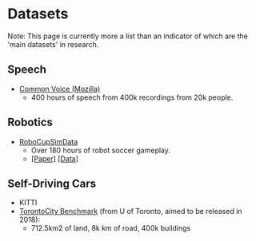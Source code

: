 # Datasets

Note: This page is currently more a list than an indicator of which are the 'main datasets' in research.

## Speech
- [Common Voice (Mozilla)](https://voice.mozilla.org/data)
	- 400 hours of speech from 400k recordings from 20k people.

## Robotics
- [RoboCupSimData](https://bitbucket.org/oliverobst/robocupsimdata/)
	- Over 180 hours of robot soccer gameplay.
	- [[Paper]](https://arxiv.org/abs/1711.01703) [[Data]](https://bitbucket.org/oliverobst/robocupsimdata/)

## Self-Driving Cars
- KITTI
- [TorontoCity Benchmark](https://arxiv.org/abs/1612.00423) (from U of Toronto, aimed to be released in 2018): 
	- 712.5km2 of land, 8k km of road, 400k buildings
